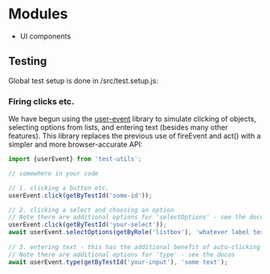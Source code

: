 # Modules

- UI components

## Testing

Global test setup is done in /src/test.setup.js:

### Firing clicks etc.

We have begun using the [user-event](https://testing-library.com/docs/user-event/intro) library to simulate clicking of objects, selecting options from lists, and entering text (besides many other features). 
This library replaces the previous use of fireEvent and act() with a simpler and more browser-accurate API:

```javascript
import {userEvent} from 'test-utils';

// somewhere in your code

// 1. clicking a button etc.
userEvent.click(getByTestId('some-id'));

// 2. clicking a select and choosing an option 
// Note there are additional options for 'selectOptions' - see the docos
userEvent.click(getByTestId('your-select'));
await userEvent.selectOptions(getByRole('listbox'), 'whatever label text');
        
// 3. entering text - this has the additional benefit of auto-clicking the element first
// Note there are additional options for 'type' - see the docos
await userEvent.type(getByTestId('your-input'), 'some text');

```
